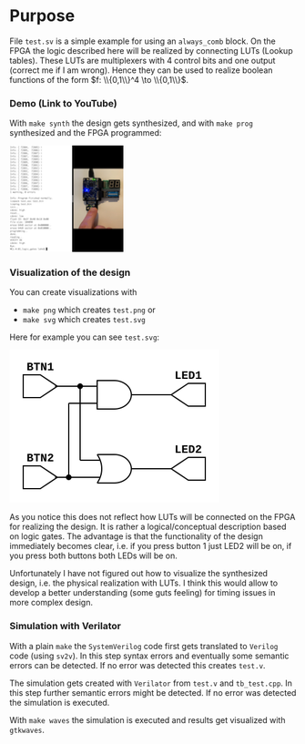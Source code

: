 # Purpose

File `test.sv` is a simple example for using an `always_comb` block. On the
FPGA the logic described here will be realized by connecting LUTs (Lookup
tables).  These LUTs are multiplexers with 4 control bits and one output
(correct me if I am wrong).  Hence they can be used to realize boolean
functions of the form $f: \\{0,1\\}^4 \to \\{0,1\\}$.

### Demo (Link to YouTube)

With `make synth` the design gets synthesized, and with `make prog` synthesized
and the FPGA programmed:

[<img src="https://github.com/michael-lehn/icebreaker-examples/blob/main/01_logic_gates/demo.png" width="200">](https://www.youtube.com/watch?v=l5lfcHXWZDA)

### Visualization of the design

You can create visualizations with

- `make png` which creates `test.png` or
- `make svg` which creates `test.svg`

Here for example you can see `test.svg`:

![test](https://github.com/michael-lehn/icebreaker-examples/blob/main/01_logic_gates/test.svg)

As you notice this does not reflect how LUTs will be connected on the FPGA for
realizing the design. It is rather a logical/conceptual description based on
logic gates. The advantage is that the functionality of the design immediately
becomes clear, i.e. if you press button 1 just LED2 will be on, if you press
both buttons both LEDs will be on.

Unfortunately I have not figured out how to visualize the synthesized design,
i.e. the physical realization with LUTs. I think this would allow to develop a
better understanding (some guts feeling) for timing issues in more complex
design.

### Simulation with Verilator

With a plain `make` the `SystemVerilog` code first gets translated to `Verilog`
code (using `sv2v`). In this step syntax errors and eventually some semantic
errors can be detected. If no error was detected this creates `test.v`.

The simulation gets created with `Verilator` from `test.v` and `tb_test.cpp`.
In this step further semantic errors might be detected. If no error was
detected the simulation is executed.

With `make waves` the simulation is executed and results get visualized with
`gtkwaves`.

